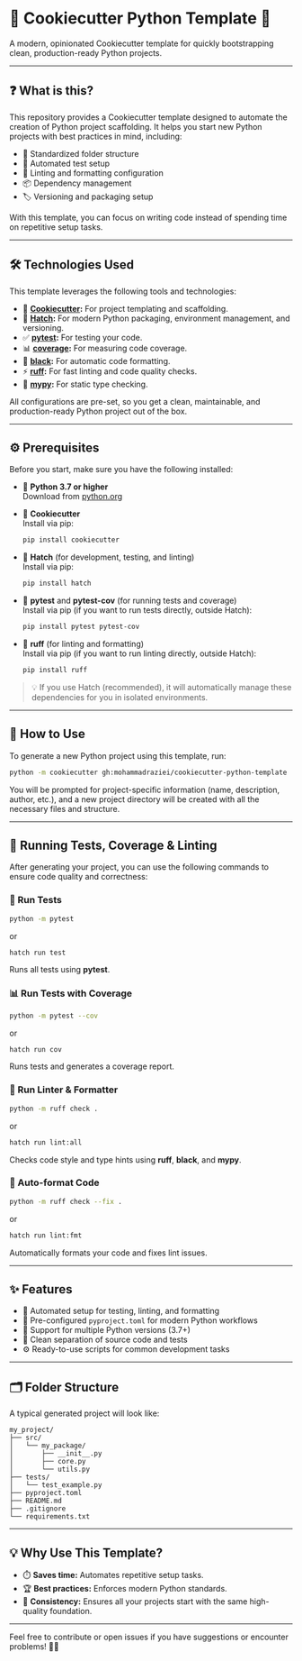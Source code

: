 # 🍪 Cookiecutter Python Template 🐍

A modern, opinionated Cookiecutter template for quickly bootstrapping clean, production-ready Python projects.

---

## ❓ What is this?

This repository provides a Cookiecutter template designed to automate the creation of Python project scaffolding. It helps you start new Python projects with best practices in mind, including:

- 📁 Standardized folder structure
- 🧪 Automated test setup
- 🧹 Linting and formatting configuration
- 📦 Dependency management
- 🏷️ Versioning and packaging setup

With this template, you can focus on writing code instead of spending time on repetitive setup tasks.

---

## 🛠️ Technologies Used

This template leverages the following tools and technologies:

- 🍪 **[Cookiecutter](https://cookiecutter.readthedocs.io/):** For project templating and scaffolding.
- 🚀 **[Hatch](https://hatch.pypa.io/):** For modern Python packaging, environment management, and versioning.
- ✅ **[pytest](https://docs.pytest.org/):** For testing your code.
- 📊 **[coverage](https://coverage.readthedocs.io/):** For measuring code coverage.
- 🎨 **[black](https://black.readthedocs.io/):** For automatic code formatting.
- ⚡ **[ruff](https://docs.astral.sh/ruff/):** For fast linting and code quality checks.
- 🔎 **[mypy](https://mypy-lang.org/):** For static type checking.

All configurations are pre-set, so you get a clean, maintainable, and production-ready Python project out of the box.

---

## ⚙️ Prerequisites

Before you start, make sure you have the following installed:

- 🐍 **Python 3.7 or higher**  
  Download from [python.org](https://www.python.org/downloads/)

- 🍪 **Cookiecutter**  
  Install via pip:
  ```bash
  pip install cookiecutter
  ```

- 🚀 **Hatch** (for development, testing, and linting)  
  Install via pip:
  ```bash
  pip install hatch
  ```

- 🧪 **pytest** and **pytest-cov** (for running tests and coverage)  
  Install via pip (if you want to run tests directly, outside Hatch):
  ```bash
  pip install pytest pytest-cov
  ```

- 🧹 **ruff** (for linting and formatting)  
  Install via pip (if you want to run linting directly, outside Hatch):
  ```bash
  pip install ruff
  ```

> 💡 If you use Hatch (recommended), it will automatically manage these dependencies for you in isolated environments.

---

## 🚀 How to Use

To generate a new Python project using this template, run:

```sh
python -m cookiecutter gh:mohammadraziei/cookiecutter-python-template
```

You will be prompted for project-specific information (name, description, author, etc.), and a new project directory will be created with all the necessary files and structure.

---

## 🧪 Running Tests, Coverage & Linting

After generating your project, you can use the following commands to ensure code quality and correctness:

### 🧪 Run Tests

```bash
python -m pytest
```
or
```bash
hatch run test
```
Runs all tests using **pytest**.

### 📊 Run Tests with Coverage

```bash
python -m pytest --cov
```
or
```bash
hatch run cov
```
Runs tests and generates a coverage report.

### 🧹 Run Linter & Formatter

```bash
python -m ruff check .
```
or
```bash
hatch run lint:all
```
Checks code style and type hints using **ruff**, **black**, and **mypy**.

### 🎨 Auto-format Code

```bash
python -m ruff check --fix .
```
or
```bash
hatch run lint:fmt
```
Automatically formats your code and fixes lint issues.

---

## ✨ Features

- 🤖 Automated setup for testing, linting, and formatting
- 📝 Pre-configured `pyproject.toml` for modern Python workflows
- 🐍 Support for multiple Python versions (3.7+)
- 🧪 Clean separation of source code and tests
- ⚙️ Ready-to-use scripts for common development tasks

---

## 🗂️ Folder Structure

A typical generated project will look like:

```
my_project/
├── src/
│   └── my_package/
│       ├── __init__.py
│       ├── core.py
│       └── utils.py
├── tests/
│   └── test_example.py
├── pyproject.toml
├── README.md
├── .gitignore
└── requirements.txt
```

---

## 💡 Why Use This Template?

- ⏱️ **Saves time:** Automates repetitive setup tasks.
- 🏆 **Best practices:** Enforces modern Python standards.
- 🧩 **Consistency:** Ensures all your projects start with the same high-quality foundation.

---

Feel free to contribute or open issues if you have suggestions or encounter problems! 🚀✨

